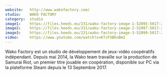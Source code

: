 ```yaml
---
website:   http://www.wakofactory.com/
studio:    WAKO FACTORY
category:  studio
image1:    https://files.heeds.eu/231/wako-factory-image-1-52095-5017-20180411-123233.jpg
image2:    https://files.heeds.eu/231/wako-factory-image-2-52097-5017-20180411-123234.jpg
image3:    https://files.heeds.eu/231/wako-factory-image-3-52099-5017-20180411-123234.jpg
video:     https://www.youtube.com/watch?v=KTzFXBknBmI
---
```


Wako Factory est un studio de développement de jeux-vidéo coopératifs indépendant. Depuis mai 2014, la Wako team travaille sur la production de Samurai Riot, un premier titre jouable en coopération, disponible sur PC via la plateforme Steam depuis le 13 Septembre 2017.
